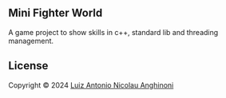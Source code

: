## Mini Fighter World

A game project to show skills in c++, standard lib and threading management.

## License

Copyright © 2024 [Luiz Antonio Nicolau Anghinoni](https://github.com/luizantoniona)